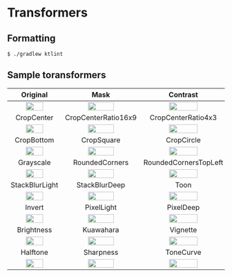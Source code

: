 # Transformers

## Formatting

```
$ ./gradlew ktlint
```


## Sample toransformers
| Original | Mask | Contrast | NinePatchMask | CropTop |
|:---:|:---:|:---:|:---:|:---:|
| <img src="https://github.com/wasabeef/image-transformations/raw/main/art/Original.png" width="60%" /> | <img src="https://github.com/wasabeef/image-transformations/raw/main/art/Mask.png" width="60%" /> | <img src="https://github.com/wasabeef/image-transformations/raw/main/art/Contrast.png" width="60%" /> | <img src="https://github.com/wasabeef/image-transformations/raw/main/art/NinePatchMask.png" width="60%" /> | <img src="https://github.com/wasabeef/image-transformations/raw/main/art/CropTop.png" width="60%" /> |
| CropCenter | CropCenterRatio16x9 | CropCenterRatio4x3 | CropTopRatio16x9 | CropBottomRatio4x3 |
| <img src="https://github.com/wasabeef/image-transformations/raw/main/art/CropCenter.png" width="60%" /> | <img src="https://github.com/wasabeef/image-transformations/raw/main/art/CropCenterRatio16x9.png" width="60%" /> | <img src="https://github.com/wasabeef/image-transformations/raw/main/art/CropCenterRatio4x3.png" width="60%" /> | <img src="https://github.com/wasabeef/image-transformations/raw/main/art/CropTopRatio16x9.png" width="60%" /> | <img src="https://github.com/wasabeef/image-transformations/raw/main/art/CropBottomRatio4x3.png" width="60%" /> |
| CropBottom | CropSquare | CropCircle | CropCircleWithBorder | ColorFilter |
| <img src="https://github.com/wasabeef/image-transformations/raw/main/art/CropBottom.png" width="60%" /> | <img src="https://github.com/wasabeef/image-transformations/raw/main/art/CropSquare.png" width="60%" /> | <img src="https://github.com/wasabeef/image-transformations/raw/main/art/CropCircle.png" width="60%" /> | <img src="https://github.com/wasabeef/image-transformations/raw/main/art/CropCircleWithBorder.png" width="60%" /> | <img src="https://github.com/wasabeef/image-transformations/raw/main/art/ColorFilter.png" width="60%" /> |
| Grayscale | RoundedCorners | RoundedCornersTopLeft | RSGaussianBlurLight | RSGaussianBlurDeep |
| <img src="https://github.com/wasabeef/image-transformations/raw/main/art/Grayscale.png" width="60%" /> | <img src="https://github.com/wasabeef/image-transformations/raw/main/art/RoundedCorners.png" width="60%" /> | <img src="https://github.com/wasabeef/image-transformations/raw/main/art/RoundedCornersTopLeft.png" width="60%" /> | <img src="https://github.com/wasabeef/image-transformations/raw/main/art/RSGaussianBlurLight.png" width="60%" /> | <img src="https://github.com/wasabeef/image-transformations/raw/main/art/RSGaussianBlurDeep.png" width="60%" /> |
| StackBlurLight | StackBlurDeep | Toon | Sepia | Contrast |
| <img src="https://github.com/wasabeef/image-transformations/raw/main/art/StackBlurLight.png" width="60%" /> | <img src="https://github.com/wasabeef/image-transformations/raw/main/art/StackBlurDeep.png" width="60%" /> | <img src="https://github.com/wasabeef/image-transformations/raw/main/art/Toon.png" width="60%" /> | <img src="https://github.com/wasabeef/image-transformations/raw/main/art/Sepia.png" width="60%" /> | <img src="https://github.com/wasabeef/image-transformations/raw/main/art/Contrast.png" width="60%" /> |
| Invert | PixelLight | PixelDeep | Sketch | Swirl |
| <img src="https://github.com/wasabeef/image-transformations/raw/main/art/Invert.png" width="60%" /> | <img src="https://github.com/wasabeef/image-transformations/raw/main/art/PixelLight.png" width="60%" /> | <img src="https://github.com/wasabeef/image-transformations/raw/main/art/PixelDeep.png" width="60%" /> | <img src="https://github.com/wasabeef/image-transformations/raw/main/art/Sketch.png" width="60%" /> | <img src="https://github.com/wasabeef/image-transformations/raw/main/art/Swirl.png" width="60%" /> |
| Brightness | Kuawahara | Vignette | ZoomBlur | WhiteBalance |
| <img src="https://github.com/wasabeef/image-transformations/raw/main/art/Brightness.png" width="60%" /> | <img src="https://github.com/wasabeef/image-transformations/raw/main/art/Kuawahara.png" width="60%" /> | <img src="https://github.com/wasabeef/image-transformations/raw/main/art/Vignette.png" width="60%" /> | <img src="https://github.com/wasabeef/image-transformations/raw/main/art/ZoomBlur.png" width="60%" /> | <img src="https://github.com/wasabeef/image-transformations/raw/main/art/WhiteBalance.png" width="60%" /> |
| Halftone | Sharpness | ToneCurve |
| <img src="https://github.com/wasabeef/image-transformations/raw/main/art/Halftone.png" width="60%" /> | <img src="https://github.com/wasabeef/image-transformations/raw/main/art/Sharpness.png" width="60%" /> | <img src="https://github.com/wasabeef/image-transformations/raw/main/art/ToneCurve.png" width="60%" /> | 
